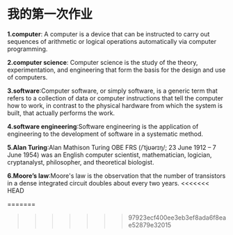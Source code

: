 # 我的第一次作业
**1.computer**:  A computer is a device that can be instructed to carry out sequences of arithmetic or logical operations automatically via computer programming. 


**2.computer science**: Computer science is the study of the theory, experimentation, and engineering that form the basis for the design and use of computers. 


**3.software**:Computer software, or simply software, is a generic term that refers to a collection of data or computer instructions that tell the computer how to work, in contrast to the physical hardware from which the system is built, that actually performs the work.

**4.software engineering**:Software engineering is the application of engineering to the development of software in a systematic method.

**5.Alan Turing**:Alan Mathison Turing OBE FRS (/ˈtjʊərɪŋ/; 23 June 1912 – 7 June 1954) was an English computer scientist, mathematician, logician, cryptanalyst, philosopher, and theoretical biologist.

**6.Moore’s law**:Moore's law is the observation that the number of transistors in a dense integrated circuit doubles about every two years. 
<<<<<<< HEAD



=======
>>>>>>> 97923ecf400ee3eb3ef8ada6f8eae52879e32015
